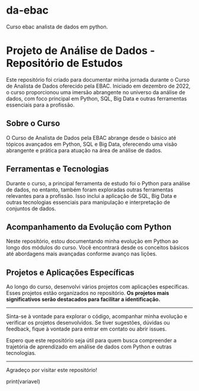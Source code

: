 # da-ebac
Curso ebac analista de dados em python.

# Projeto de Análise de Dados - Repositório de Estudos

Este repositório foi criado para documentar minha jornada durante o Curso de Analista de Dados oferecido pela EBAC. Iniciado em dezembro de 2022, o curso proporcionou uma imersão abrangente no universo da análise de dados, com foco principal em Python, SQL, Big Data e outras ferramentas essenciais para a profissão.

## Sobre o Curso

O Curso de Analista de Dados pela EBAC abrange desde o básico até tópicos avançados em Python, SQL e Big Data, oferecendo uma visão abrangente e prática para atuação na área de análise de dados.

## Ferramentas e Tecnologias

Durante o curso, a principal ferramenta de estudo foi o Python para análise de dados, no entanto, também foram exploradas outras ferramentas relevantes para a profissão. Isso inclui a aplicação de SQL, Big Data e outras tecnologias essenciais para manipulação e interpretação de conjuntos de dados.

## Acompanhamento da Evolução com Python

Neste repositório, estou documentando minha evolução em Python ao longo dos módulos do curso. Você encontrará desde os conceitos básicos até abordagens mais avançadas conforme avanço nas lições.

## Projetos e Aplicações Específicas

Ao longo do curso, desenvolvi vários projetos com aplicações específicas. Esses projetos estão organizados no repositório. **Os projetos mais significativos serão destacados para facilitar a identificação.**

---

Sinta-se à vontade para explorar o código, acompanhar minha evolução e verificar os projetos desenvolvidos. Se tiver sugestões, dúvidas ou feedback, fique à vontade para entrar em contato ou abrir issues. 

Espero que este repositório seja útil para quem busca compreender a trajetória de aprendizado em análise de dados com Python e outras tecnologias.

---

Agradeço por visitar este repositório!

print(variavel)
